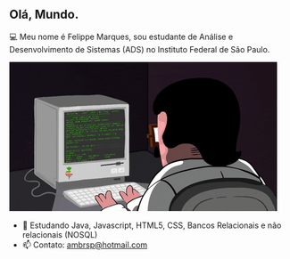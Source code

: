 ## Olá, Mundo. 

💻 Meu nome é Felippe Marques, sou estudante de Análise e Desenvolvimento de Sistemas (ADS) no Instituto Federal de São Paulo.

![programacao](https://github.com/hochiminh1996/Introduction-to-javascript/blob/master/dev_gif.gif)


- 🌱 Estudando Java, Javascript, HTML5, CSS, Bancos Relacionais e não relacionais (NOSQL)
- 📫 Contato: ambrsp@hotmail.com

